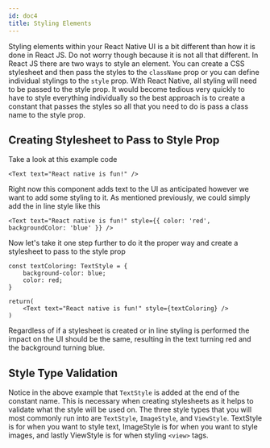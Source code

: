 ```yaml
---
id: doc4
title: Styling Elements
---
```


Styling elements within your React Native UI is a bit different than how it is done in React JS. Do not worry though because it is not all that different. In React JS there are two ways to style an element. You can create a CSS stylesheet and then pass the styles to the `className` prop or you can define individual stylings to the `style` prop. With React Native, all styling will need to be passed to the style prop. It would become tedious very quickly to have to style everything individually so the best approach is to create a constant that passes the styles so all that you need to do is pass a class name to the style prop.

## Creating Stylesheet to Pass to Style Prop
Take a look at this example code
```
<Text text="React native is fun!" />
```
Right now this component adds text to the UI as anticipated however we want to add some styling to it. As mentioned previously, we could simply add the in line style like this
```
<Text text="React native is fun!" style={{ color: 'red', backgroundColor: 'blue' }} />
```

Now let's take it one step further to do it the proper way and create a stylesheet to pass to the style prop
```
const textColoring: TextStyle = {
    background-color: blue;
    color: red;
}

return(
    <Text text="React native is fun!" style={textColoring} />   
)
```
Regardless of if a stylesheet is created or in line styling is performed the impact on the UI should be the same, resulting in the text turning red and the background turning blue.

## Style Type Validation
Notice in the above example that `TextStyle` is added at the end of the constant name. This is necessary when creating stylesheets as it helps to validate what the style will be used on. The three style types that you will most commonly run into are `TextStyle`, `ImageStyle`, and `ViewStyle`. TextStyle is for when you want to style text, ImageStyle is for when you want to style images, and lastly ViewStyle is for when styling `<view>` tags.